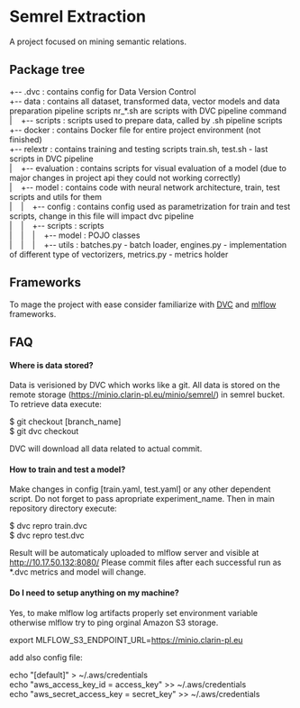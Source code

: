 # Semrel Extraction
A project focused on mining semantic relations.

## Package tree

+-- .dvc : contains config for Data Version Control   
+-- data : contains all dataset, transformed data, vector models and data preparation pipeline scripts nr_*.sh are scripts with DVC pipeline command  
|&nbsp;&nbsp;&nbsp;&nbsp;+-- scripts : scripts used to prepare data, called by .sh pipeline scripts  
+-- docker : contains Docker file for entire project environment (not finished)  
+-- relextr : contains training and testing scripts train.sh, test.sh - last scripts in DVC pipeline  
|&nbsp;&nbsp;&nbsp;&nbsp;+-- evaluation : contains scripts for visual evaluation of a model (due to major changes in project api they could not working correctly)  
|&nbsp;&nbsp;&nbsp;&nbsp;+-- model : contains code with neural network architecture, train, test scripts and utils for them  
|&nbsp;&nbsp;&nbsp;&nbsp;|&nbsp;&nbsp;&nbsp;&nbsp;+-- config : contains config used as parametrization for train and test scripts, change in this file will impact dvc pipeline  
|&nbsp;&nbsp;&nbsp;&nbsp;|&nbsp;&nbsp;&nbsp;&nbsp;+-- scripts : scripts  
|&nbsp;&nbsp;&nbsp;&nbsp;|&nbsp;&nbsp;&nbsp;&nbsp;|&nbsp;&nbsp;&nbsp;&nbsp;+-- model :  POJO classes  
|&nbsp;&nbsp;&nbsp;&nbsp;|&nbsp;&nbsp;&nbsp;&nbsp;|&nbsp;&nbsp;&nbsp;&nbsp;+-- utils : batches.py - batch loader, engines.py - implementation of different type of vectorizers, metrics.py - metrics holder  

## Frameworks
To mage the project with ease consider familiarize with [DVC](https://dvc.org/doc) and [mlflow](https://mlflow.org/docs/latest/index.html) frameworks.  

## FAQ

#### Where is data stored?
Data is verisioned by DVC which works like a git. All data is stored on the remote storage (https://minio.clarin-pl.eu/minio/semrel/) in semrel bucket.
To retrieve data execute:  

$ git checkout [branch_name]  
$ git dvc checkout  

DVC will download all data related to actual commit.  

#### How to train and test a model?
Make changes in config [train.yaml, test.yaml] or any other dependent script. Do not forget to pass apropriate experiment_name. Then in main repository directory execute:  

$ dvc repro train.dvc  
$ dvc repro test.dvc  

Result will be automaticaly uploaded to mlflow server and visible at http://10.17.50.132:8080/ 
Please commit files after each successful run as *.dvc metrics and model will change.  

#### Do I need to setup anything on my machine?
Yes, to make mlflow log artifacts properly set environment variable otherwise mlflow try to ping orginal Amazon S3 storage.  

export MLFLOW_S3_ENDPOINT_URL=https://minio.clarin-pl.eu  

add also config file:

echo "[default]" > ~/.aws/credentials  
echo "aws_access_key_id = access_key" >> ~/.aws/credentials  
echo "aws_secret_access_key = secret_key" >> ~/.aws/credentials  


